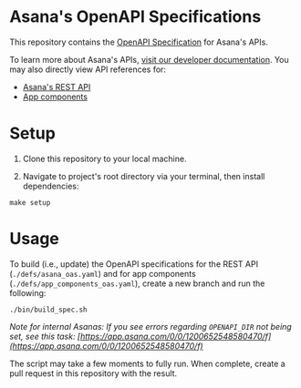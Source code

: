 # Asana's OpenAPI Specifications

This repository contains the [OpenAPI Specification](https://swagger.io/specification/) for Asana's APIs.

To learn more about Asana's APIs, [visit our developer documentation](https://developers.asana.com/docs). You may also directly view API references for:

* [Asana's REST API](https://developers.asana.com/reference/rest-api-reference)
* [App components](https://developers.asana.com/reference/ac-api-reference)

# Setup

1. Clone this repository to your local machine. 

2. Navigate to project's root directory via your terminal, then install dependencies:

```
make setup
```

# Usage

To build (i.e., update) the OpenAPI specifications for the REST API (`./defs/asana_oas.yaml`) and for app components (`./defs/app_components_oas.yaml`), create a new branch and run the following:

```
./bin/build_spec.sh
```

_Note for internal Asanas: If you see errors regarding `OPENAPI_DIR` not being set, see this task: [https://app.asana.com/0/0/1200652548580470/f](https://app.asana.com/0/0/1200652548580470/f)_

The script may take a few moments to fully run. When complete, create a pull request in this repository with the result.
